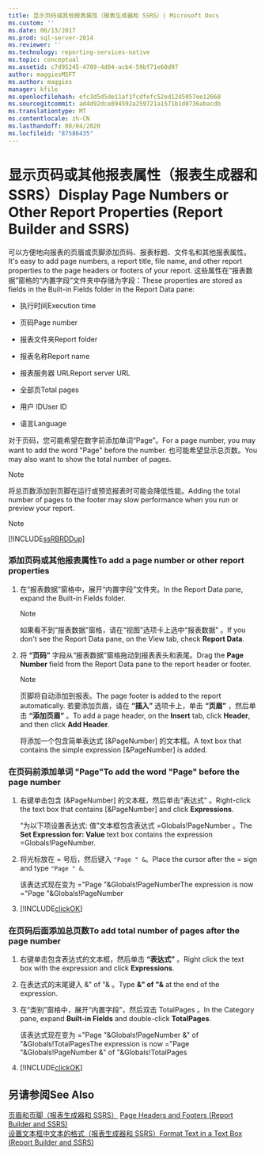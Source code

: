 ```yaml
---
title: 显示页码或其他报表属性（报表生成器和 SSRS）| Microsoft Docs
ms.custom: ''
ms.date: 06/13/2017
ms.prod: sql-server-2014
ms.reviewer: ''
ms.technology: reporting-services-native
ms.topic: conceptual
ms.assetid: c7d95245-4709-4d04-acb4-59bf71e60d97
author: maggiesMSFT
ms.author: maggies
manager: kfile
ms.openlocfilehash: efc3d5d5de11af1fcdfefc52ed12d5057ee12668
ms.sourcegitcommit: ad4d92dce894592a259721a1571b1d8736abacdb
ms.translationtype: MT
ms.contentlocale: zh-CN
ms.lasthandoff: 08/04/2020
ms.locfileid: "87586435"
---
```

# <a name="display-page-numbers-or-other-report-properties-report-builder-and-ssrs"></a><span data-ttu-id="37d31-102">显示页码或其他报表属性（报表生成器和 SSRS）</span><span class="sxs-lookup"><span data-stu-id="37d31-102">Display Page Numbers or Other Report Properties (Report Builder and SSRS)</span></span>
  <span data-ttu-id="37d31-103">可以方便地向报表的页眉或页脚添加页码、报表标题、文件名和其他报表属性。</span><span class="sxs-lookup"><span data-stu-id="37d31-103">It's easy to add page numbers, a report title, file name, and other report properties to the page headers or footers of your report.</span></span> <span data-ttu-id="37d31-104">这些属性在“报表数据”窗格的“内置字段”文件夹中存储为字段：</span><span class="sxs-lookup"><span data-stu-id="37d31-104">These properties are stored as fields in the Built-in Fields folder in the Report Data pane:</span></span>  
  
-   <span data-ttu-id="37d31-105">执行时间</span><span class="sxs-lookup"><span data-stu-id="37d31-105">Execution time</span></span>  
  
-   <span data-ttu-id="37d31-106">页码</span><span class="sxs-lookup"><span data-stu-id="37d31-106">Page number</span></span>  
  
-   <span data-ttu-id="37d31-107">报表文件夹</span><span class="sxs-lookup"><span data-stu-id="37d31-107">Report folder</span></span>  
  
-   <span data-ttu-id="37d31-108">报表名称</span><span class="sxs-lookup"><span data-stu-id="37d31-108">Report name</span></span>  
  
-   <span data-ttu-id="37d31-109">报表服务器 URL</span><span class="sxs-lookup"><span data-stu-id="37d31-109">Report server URL</span></span>  
  
-   <span data-ttu-id="37d31-110">全部页</span><span class="sxs-lookup"><span data-stu-id="37d31-110">Total pages</span></span>  
  
-   <span data-ttu-id="37d31-111">用户 ID</span><span class="sxs-lookup"><span data-stu-id="37d31-111">User ID</span></span>  
  
-   <span data-ttu-id="37d31-112">语言</span><span class="sxs-lookup"><span data-stu-id="37d31-112">Language</span></span>  
  
 <span data-ttu-id="37d31-113">对于页码，您可能希望在数字前添加单词“Page”。</span><span class="sxs-lookup"><span data-stu-id="37d31-113">For a page number, you may want to add the word "Page" before the number.</span></span> <span data-ttu-id="37d31-114">也可能希望显示总页数。</span><span class="sxs-lookup"><span data-stu-id="37d31-114">You may also want to show the total number of pages.</span></span>  
  
> [!NOTE]  
>  <span data-ttu-id="37d31-115">将总页数添加到页脚在运行或预览报表时可能会降低性能。</span><span class="sxs-lookup"><span data-stu-id="37d31-115">Adding the total number of pages to the footer may slow performance when you run or preview your report.</span></span>  
  
> [!NOTE]  
>  [!INCLUDE[ssRBRDDup](../../includes/ssrbrddup-md.md)]  
  
### <a name="to-add-a-page-number-or-other-report-properties"></a><span data-ttu-id="37d31-116">添加页码或其他报表属性</span><span class="sxs-lookup"><span data-stu-id="37d31-116">To add a page number or other report properties</span></span>  
  
1.  <span data-ttu-id="37d31-117">在“报表数据”窗格中，展开“内置字段”文件夹。</span><span class="sxs-lookup"><span data-stu-id="37d31-117">In the Report Data pane, expand the Built-in Fields folder.</span></span>  
  
    > [!NOTE]  
    >  <span data-ttu-id="37d31-118">如果看不到“报表数据”窗格，请在“视图”选项卡上选中“报表数据”  。</span><span class="sxs-lookup"><span data-stu-id="37d31-118">If you don't see the Report Data pane, on the View tab, check **Report Data**.</span></span>  
  
2.  <span data-ttu-id="37d31-119">将 **“页码”** 字段从“报表数据”窗格拖动到报表表头和表尾。</span><span class="sxs-lookup"><span data-stu-id="37d31-119">Drag the **Page Number** field from the Report Data pane to the report header or footer.</span></span>  
  
    > [!NOTE]  
    >  <span data-ttu-id="37d31-120">页脚将自动添加到报表。</span><span class="sxs-lookup"><span data-stu-id="37d31-120">The page footer is added to the report automatically.</span></span> <span data-ttu-id="37d31-121">若要添加页眉，请在 **“插入”** 选项卡上，单击 **“页眉”** ，然后单击 **“添加页眉”** 。</span><span class="sxs-lookup"><span data-stu-id="37d31-121">To add a page header, on the **Insert** tab, click **Header**, and then click **Add Header**.</span></span>  
    >   
    >  <span data-ttu-id="37d31-122">将添加一个包含简单表达式 [&PageNumber] 的文本框。</span><span class="sxs-lookup"><span data-stu-id="37d31-122">A text box that contains the simple expression [&PageNumber] is added.</span></span>  
  
### <a name="to-add-the-word-page-before-the-page-number"></a><span data-ttu-id="37d31-123">在页码前添加单词 "Page"</span><span class="sxs-lookup"><span data-stu-id="37d31-123">To add the word "Page" before the page number</span></span>  
  
1.  <span data-ttu-id="37d31-124">右键单击包含 [&PageNumber] 的文本框，然后单击“表达式”  。</span><span class="sxs-lookup"><span data-stu-id="37d31-124">Right-click the text box that contains [&PageNumber] and click **Expressions**.</span></span>  
  
     <span data-ttu-id="37d31-125">“为以下项设置表达式: 值”文本框包含表达式 =Globals!PageNumber  。</span><span class="sxs-lookup"><span data-stu-id="37d31-125">The **Set Expression for: Value** text box contains the expression =Globals!PageNumber.</span></span>  
  
2.  <span data-ttu-id="37d31-126">将光标放在 = 号后，然后键入 `"Page " &`。</span><span class="sxs-lookup"><span data-stu-id="37d31-126">Place the cursor after the = sign and type `"Page " &`.</span></span>  
  
     <span data-ttu-id="37d31-127">该表达式现在变为 ="Page "&Globals!PageNumber</span><span class="sxs-lookup"><span data-stu-id="37d31-127">The expression is now  ="Page "&Globals!PageNumber</span></span>  
  
3.  [!INCLUDE[clickOK](../../includes/clickok-md.md)]  
  
### <a name="to-add-total-number-of-pages-after-the-page-number"></a><span data-ttu-id="37d31-128">在页码后面添加总页数</span><span class="sxs-lookup"><span data-stu-id="37d31-128">To add total number of pages after the page number</span></span>  
  
1.  <span data-ttu-id="37d31-129">右键单击包含表达式的文本框，然后单击 **“表达式”** 。</span><span class="sxs-lookup"><span data-stu-id="37d31-129">Right click the text box with the expression and click **Expressions**.</span></span>  
  
2.  <span data-ttu-id="37d31-130">在表达式的末尾键入 &" of "&  。</span><span class="sxs-lookup"><span data-stu-id="37d31-130">Type **&" of "&** at the end of the expression.</span></span>  
  
3.  <span data-ttu-id="37d31-131">在“类别”窗格中，展开“内置字段”，然后双击 TotalPages   。</span><span class="sxs-lookup"><span data-stu-id="37d31-131">In the Category pane, expand **Built-in Fields** and double-click **TotalPages**.</span></span>  
  
     <span data-ttu-id="37d31-132">该表达式现在变为 ="Page "&Globals!PageNumber &" of "&Globals!TotalPages</span><span class="sxs-lookup"><span data-stu-id="37d31-132">The expression is now ="Page "&Globals!PageNumber &" of "&Globals!TotalPages</span></span>  
  
4.  [!INCLUDE[clickOK](../../includes/clickok-md.md)]  
  
## <a name="see-also"></a><span data-ttu-id="37d31-133">另请参阅</span><span class="sxs-lookup"><span data-stu-id="37d31-133">See Also</span></span>  
 <span data-ttu-id="37d31-134">[页眉和页脚（报表生成器和 SSRS）](page-headers-and-footers-report-builder-and-ssrs.md) </span><span class="sxs-lookup"><span data-stu-id="37d31-134">[Page Headers and Footers &#40;Report Builder and SSRS&#41;](page-headers-and-footers-report-builder-and-ssrs.md) </span></span>  
 [<span data-ttu-id="37d31-135">设置文本框中文本的格式（报表生成器和 SSRS）</span><span class="sxs-lookup"><span data-stu-id="37d31-135">Format Text in a Text Box &#40;Report Builder and SSRS&#41;</span></span>](format-text-in-a-text-box-report-builder-and-ssrs.md)  
  
  
